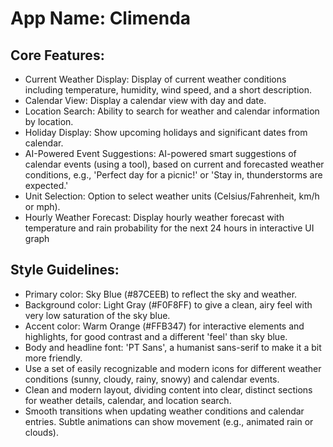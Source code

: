 # **App Name**: Climenda

## Core Features:

- Current Weather Display: Display of current weather conditions including temperature, humidity, wind speed, and a short description.
- Calendar View: Display a calendar view with day and date.
- Location Search: Ability to search for weather and calendar information by location.
- Holiday Display: Show upcoming holidays and significant dates from calendar.
- AI-Powered Event Suggestions: AI-powered smart suggestions of calendar events (using a tool), based on current and forecasted weather conditions, e.g., 'Perfect day for a picnic!' or 'Stay in, thunderstorms are expected.'
- Unit Selection: Option to select weather units (Celsius/Fahrenheit, km/h or mph).
- Hourly Weather Forecast: Display hourly weather forecast with temperature and rain probability for the next 24 hours in interactive UI graph

## Style Guidelines:

- Primary color: Sky Blue (#87CEEB) to reflect the sky and weather.
- Background color: Light Gray (#F0F8FF) to give a clean, airy feel with very low saturation of the sky blue.
- Accent color: Warm Orange (#FFB347) for interactive elements and highlights, for good contrast and a different 'feel' than sky blue.
- Body and headline font: 'PT Sans', a humanist sans-serif to make it a bit more friendly.
- Use a set of easily recognizable and modern icons for different weather conditions (sunny, cloudy, rainy, snowy) and calendar events.
- Clean and modern layout, dividing content into clear, distinct sections for weather details, calendar, and location search.
- Smooth transitions when updating weather conditions and calendar entries. Subtle animations can show movement (e.g., animated rain or clouds).